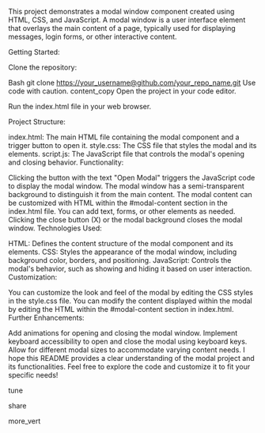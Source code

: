 This project demonstrates a modal window component created using HTML, CSS, and JavaScript. A modal window is a user interface element that overlays the main content of a page, typically used for displaying messages, login forms, or other interactive content.

Getting Started:

Clone the repository:

Bash
git clone [https://your_username@github.com/your_repo_name.git](https://github.com/emmdeveloper/modal_javascript)
Use code with caution.
content_copy
Open the project in your code editor.

Run the index.html file in your web browser.

Project Structure:

index.html: The main HTML file containing the modal component and a trigger button to open it.
style.css: The CSS file that styles the modal and its elements.
script.js: The JavaScript file that controls the modal's opening and closing behavior.
Functionality:

Clicking the button with the text "Open Modal" triggers the JavaScript code to display the modal window.
The modal window has a semi-transparent background to distinguish it from the main content.
The modal content can be customized with HTML within the #modal-content section in the index.html file. You can add text, forms, or other elements as needed.
Clicking the close button (X) or the modal background closes the modal window.
Technologies Used:

HTML: Defines the content structure of the modal component and its elements.
CSS: Styles the appearance of the modal window, including background color, borders, and positioning.
JavaScript: Controls the modal's behavior, such as showing and hiding it based on user interaction.
Customization:

You can customize the look and feel of the modal by editing the CSS styles in the style.css file.
You can modify the content displayed within the modal by editing the HTML within the #modal-content section in index.html.
Further Enhancements:

Add animations for opening and closing the modal window.
Implement keyboard accessibility to open and close the modal using keyboard keys.
Allow for different modal sizes to accommodate varying content needs.
I hope this README provides a clear understanding of the modal project and its functionalities. Feel free to explore the code and customize it to fit your specific needs!




tune

share


more_vert
